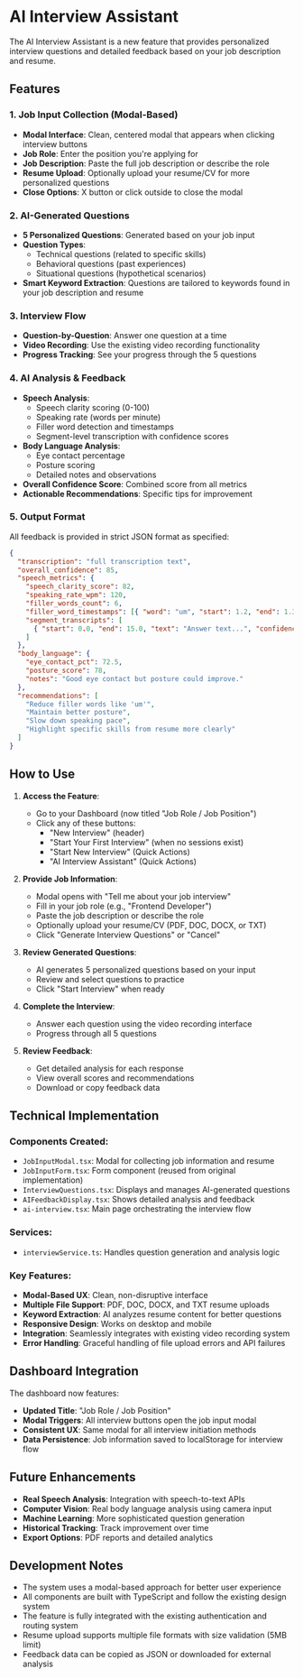 # AI Interview Assistant

The AI Interview Assistant is a new feature that provides personalized interview questions and detailed feedback based on your job description and resume.

## Features

### 1. Job Input Collection (Modal-Based)

- **Modal Interface**: Clean, centered modal that appears when clicking interview buttons
- **Job Role**: Enter the position you're applying for
- **Job Description**: Paste the full job description or describe the role
- **Resume Upload**: Optionally upload your resume/CV for more personalized questions
- **Close Options**: X button or click outside to close the modal

### 2. AI-Generated Questions

- **5 Personalized Questions**: Generated based on your job input
- **Question Types**:
  - Technical questions (related to specific skills)
  - Behavioral questions (past experiences)
  - Situational questions (hypothetical scenarios)
- **Smart Keyword Extraction**: Questions are tailored to keywords found in your job description and resume

### 3. Interview Flow

- **Question-by-Question**: Answer one question at a time
- **Video Recording**: Use the existing video recording functionality
- **Progress Tracking**: See your progress through the 5 questions

### 4. AI Analysis & Feedback

- **Speech Analysis**:
  - Speech clarity scoring (0-100)
  - Speaking rate (words per minute)
  - Filler word detection and timestamps
  - Segment-level transcription with confidence scores
- **Body Language Analysis**:
  - Eye contact percentage
  - Posture scoring
  - Detailed notes and observations
- **Overall Confidence Score**: Combined score from all metrics
- **Actionable Recommendations**: Specific tips for improvement

### 5. Output Format

All feedback is provided in strict JSON format as specified:

```json
{
  "transcription": "full transcription text",
  "overall_confidence": 85,
  "speech_metrics": {
    "speech_clarity_score": 82,
    "speaking_rate_wpm": 120,
    "filler_words_count": 6,
    "filler_word_timestamps": [{ "word": "um", "start": 1.2, "end": 1.35 }],
    "segment_transcripts": [
      { "start": 0.0, "end": 15.0, "text": "Answer text...", "confidence": 0.9 }
    ]
  },
  "body_language": {
    "eye_contact_pct": 72.5,
    "posture_score": 78,
    "notes": "Good eye contact but posture could improve."
  },
  "recommendations": [
    "Reduce filler words like 'um'",
    "Maintain better posture",
    "Slow down speaking pace",
    "Highlight specific skills from resume more clearly"
  ]
}
```

## How to Use

1. **Access the Feature**:

   - Go to your Dashboard (now titled "Job Role / Job Position")
   - Click any of these buttons:
     - "New Interview" (header)
     - "Start Your First Interview" (when no sessions exist)
     - "Start New Interview" (Quick Actions)
     - "AI Interview Assistant" (Quick Actions)

2. **Provide Job Information**:

   - Modal opens with "Tell me about your job interview"
   - Fill in your job role (e.g., "Frontend Developer")
   - Paste the job description or describe the role
   - Optionally upload your resume/CV (PDF, DOC, DOCX, or TXT)
   - Click "Generate Interview Questions" or "Cancel"

3. **Review Generated Questions**:

   - AI generates 5 personalized questions based on your input
   - Review and select questions to practice
   - Click "Start Interview" when ready

4. **Complete the Interview**:

   - Answer each question using the video recording interface
   - Progress through all 5 questions

5. **Review Feedback**:
   - Get detailed analysis for each response
   - View overall scores and recommendations
   - Download or copy feedback data

## Technical Implementation

### Components Created:

- `JobInputModal.tsx`: Modal for collecting job information and resume
- `JobInputForm.tsx`: Form component (reused from original implementation)
- `InterviewQuestions.tsx`: Displays and manages AI-generated questions
- `AIFeedbackDisplay.tsx`: Shows detailed analysis and feedback
- `ai-interview.tsx`: Main page orchestrating the interview flow

### Services:

- `interviewService.ts`: Handles question generation and analysis logic

### Key Features:

- **Modal-Based UX**: Clean, non-disruptive interface
- **Multiple File Support**: PDF, DOC, DOCX, and TXT resume uploads
- **Keyword Extraction**: AI analyzes resume content for better questions
- **Responsive Design**: Works on desktop and mobile
- **Integration**: Seamlessly integrates with existing video recording system
- **Error Handling**: Graceful handling of file upload errors and API failures

## Dashboard Integration

The dashboard now features:

- **Updated Title**: "Job Role / Job Position"
- **Modal Triggers**: All interview buttons open the job input modal
- **Consistent UX**: Same modal for all interview initiation methods
- **Data Persistence**: Job information saved to localStorage for interview flow

## Future Enhancements

- **Real Speech Analysis**: Integration with speech-to-text APIs
- **Computer Vision**: Real body language analysis using camera input
- **Machine Learning**: More sophisticated question generation
- **Historical Tracking**: Track improvement over time
- **Export Options**: PDF reports and detailed analytics

## Development Notes

- The system uses a modal-based approach for better user experience
- All components are built with TypeScript and follow the existing design system
- The feature is fully integrated with the existing authentication and routing system
- Resume upload supports multiple file formats with size validation (5MB limit)
- Feedback data can be copied as JSON or downloaded for external analysis
